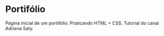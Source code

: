 # Portifólio
Página inicial de um portifólio. Praticando HTML + CSS. Tutorial do canal Adriana Saty.
